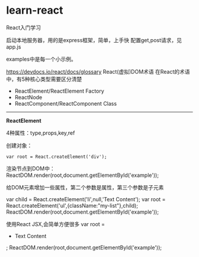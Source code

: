 # learn-react
React入门学习

启动本地服务器，用的是express框架，简单，上手快
配置get,post请求，见app.js

examples中是每一个小示例。

https://devdocs.io/react/docs/glossary
React(虚拟)DOM术语
在React的术语中，有5种核心类型需要区分清楚

- ReactElement/ReactElement Factory
- ReactNode
- ReactComponent/ReactComponent Class

------

**ReactElement**

4种属性：type,props,key,ref

创建对象：

```var root = React.createElement('div');```

渲染节点到DOM中：
ReactDOM.render(root,document.getElementById('example'));

给DOM元素增加一些属性，第二个参数是属性，第三个参数是子元素

var child = React.createElement('li',null,'Text Content');
var root = React.createElement('ul',{className:"my-list"},child);
ReactDOM.render(root,document.getElementById('example'));


使用React JSX,会简单方便很多
var root = <ul className="my-lst">
                <li>Text Content</li>
            </ul>;
ReactDOM.render(root,document.getElementById('example'));

